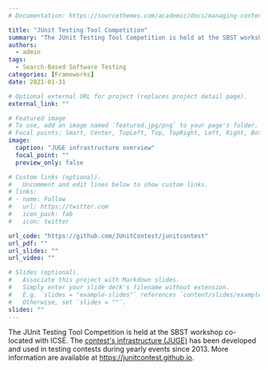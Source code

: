 ```yaml
---
# Documentation: https://sourcethemes.com/academic/docs/managing-content/

title: "JUnit Testing Tool Competition"
summary: "The JUnit Testing Tool Competition is held at the SBST workshop co-located with ICSE. The contest's infrastructure (JUGE) has been developed and used in testing contests during yearly events since 2013."
authors:
  - admin
tags:
  - Search-Based Software Testing
categories: [Frameworks]
date: 2021-01-31

# Optional external URL for project (replaces project detail page).
external_link: ""

# Featured image
# To use, add an image named `featured.jpg/png` to your page's folder.
# Focal points: Smart, Center, TopLeft, Top, TopRight, Left, Right, BottomLeft, Bottom, BottomRight.
image:
  caption: "JUGE infrastructure overview"
  focal_point: ""
  preview_only: false

# Custom links (optional).
#   Uncomment and edit lines below to show custom links.
# links:
# - name: Follow
#   url: https://twitter.com
#   icon_pack: fab
#   icon: twitter

url_code: "https://github.com/JUnitContest/junitcontest"
url_pdf: ""
url_slides: ""
url_video: ""

# Slides (optional).
#   Associate this project with Markdown slides.
#   Simply enter your slide deck's filename without extension.
#   E.g. `slides = "example-slides"` references `content/slides/example-slides.md`.
#   Otherwise, set `slides = ""`.
slides: ""
---
```


The JUnit Testing Tool Competition is held at the SBST workshop co-located with ICSE. The [contest's infrastructure (JUGE)](https://github.com/JUnitContest/junitcontest) has been developed and used in testing contests during yearly events since 2013. More information are available at https://junitcontest.github.io.
